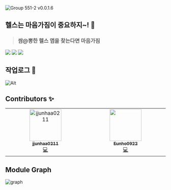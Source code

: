 ![Group 551-2](https://github.com/MaeumgaGym/MaeumGaGym_iOS/assets/102890390/c35c9cf1-936d-422b-bdf5-6caae046480b)
v0.0.1.6

## 헬스는 마음가짐이 중요하지~! 🧘
> ### 쌈@뽕한 헬스 앱을 찾는다면 마음가짐
<img src="https://img.shields.io/badge/Swift-F05138?style=flat-square&logo=Swift&logoColor=white"/> <img src="https://img.shields.io/badge/UIKit-2396F3?style=flat-square&logo=UIKit&logoColor=white"/> <img src="https://img.shields.io/badge/xcode 15-147EFB?style=flat-square&logo=Xcode&logoColor=white"/>

## 작업로그 🏃
![Alt](https://repobeats.axiom.co/api/embed/19fa14bed6ae235217e9a0e619a2dbc1f92b026d.svg "Repobeats analytics image")

## Contributors ✨
<!-- ALL-CONTRIBUTORS-LIST:START - Do not remove or modify this section -->
<!-- prettier-ignore-start -->
<!-- markdownlint-disable -->
<table>
  <tbody>
    <tr>
      <td align="center" valign="top" width="14.28%"><a href="https://github.com/jjunhaa0211"><img src="https://avatars.githubusercontent.com/u/102890390?s=400&u=25e436fd018ac723d433a43a154295bf05433fc4&v=4?v=4?s=100" width="100px;" alt="jjunhaa0211"/><br/><sub><b>jjunhaa0211</b></sub></a><br /><a href="https://github.com/jjunhaa0211" title="Code">💻</a></td>
      <td align="center" valign="top" width="14.28%"><a href="https://github.com/Eunho0922"><img src="https://avatars.githubusercontent.com/u/127753071?v=4?v=4?s=100" width="100px;" alt=""/><br/><sub><b>Eunho0922</b></sub></a><br /><a href="https://github.com/Eunho0922" title="Code">💻</a></td>
    </tr>
  </tbody>
</table>

<!-- markdownlint-restore -->
<!-- prettier-ignore-end -->

<!-- ALL-CONTRIBUTORS-LIST:END -->
<!-- prettier-ignore-start -->
<!-- markdownlint-disable -->

<!-- markdownlint-restore -->
<!-- prettier-ignore-end -->

<!-- ALL-CONTRIBUTORS-LIST:END -->

## Module Graph
![graph](https://github.com/MaeumgaGym/MaeumGaGym_iOS/assets/102890390/7c0d3e6e-4517-4044-8fef-62db69630e58)
